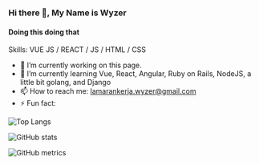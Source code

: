 ### Hi there 👋, My Name is Wyzer
#### Doing this doing that


Skills: VUE JS / REACT / JS / HTML / CSS

- 🔭 I’m currently working on this page. 
- 🌱 I’m currently learning Vue, React, Angular, Ruby on Rails, NodeJS, a little bit golang, and Django 
- 📫 How to reach me: lamarankerja.wyzer@gmail.com 
- ⚡ Fun fact: 



![Top Langs](https://github-readme-stats.vercel.app/api/top-langs/?username=mwyzer)

![GitHub stats](https://github-readme-stats.vercel.app/api?username=mwyzer&show_icons=true)  

![GitHub metrics](https://metrics.lecoq.io/mwyzer)  
